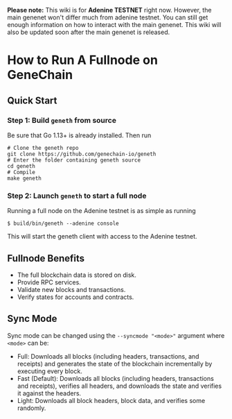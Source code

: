 **Please note:** This wiki is for **Adenine TESTNET** right now. However, the main genenet won't differ much from adenine testnet. You can still get enough information on how to interact with the main genenet. This wiki will also be updated soon after the main genenet is released.

# How to Run A Fullnode on GeneChain

## Quick Start
### Step 1: Build `geneth` from source

Be sure that Go 1.13+ is already installed. Then run

```shell
# Clone the geneth repo
git clone https://github.com/genechain-io/geneth
# Enter the folder containing geneth source
cd geneth
# Compile
make geneth
```

### Step 2: Launch `geneth` to start a full node
Running a full node on the Adenine testnet is as simple as running

```shell
$ build/bin/geneth --adenine console
```

This will start the geneth client with access to the Adenine testnet.

## Fullnode Benefits
* The full blockchain data is stored on disk.
* Provide RPC services.
* Validate new blocks and transactions.
* Verify states for accounts and contracts.

## Sync Mode
Sync mode can be changed using the `--syncmode "<mode>"` argument where `<mode>` can be:

* Full: Downloads all blocks (including headers, transactions, and receipts) and generates the state of the blockchain incrementally by executing every block.
* Fast (Default): Downloads all blocks (including headers, transactions and receipts), verifies all headers, and downloads the state and verifies it against the headers.
* Light: Downloads all block headers, block data, and verifies some randomly.
